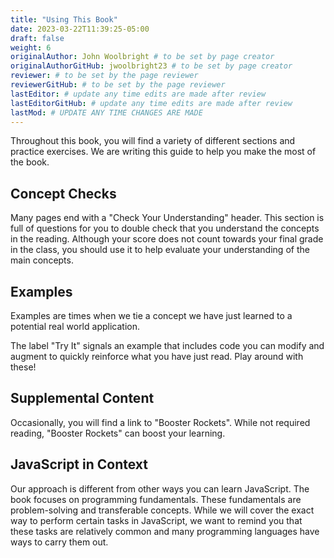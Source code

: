 ```yaml
---
title: "Using This Book"
date: 2023-03-22T11:39:25-05:00
draft: false
weight: 6
originalAuthor: John Woolbright # to be set by page creator
originalAuthorGitHub: jwoolbright23 # to be set by page creator
reviewer: # to be set by the page reviewer
reviewerGitHub: # to be set by the page reviewer
lastEditor: # update any time edits are made after review
lastEditorGitHub: # update any time edits are made after review
lastMod: # UPDATE ANY TIME CHANGES ARE MADE
---
```


Throughout this book, you will find a variety of different sections and practice exercises. We are writing this guide to help you make the most of the book.

## Concept Checks

Many pages end with a "Check Your Understanding" header. This section is full of questions for you to double check that you understand the concepts in the reading. Although your score does not count towards your final grade in the class, you should use it to help evaluate your understanding of the main concepts.

## Examples

Examples are times when we tie a concept we have just learned to a potential real world application.

The label "Try It" signals an example that includes code you can modify and augment to quickly reinforce what you have just read. Play around with these!

## Supplemental Content

Occasionally, you will find a link to "Booster Rockets". While not required reading, "Booster Rockets" can boost your learning.

## JavaScript in Context

Our approach is different from other ways you can learn JavaScript. The book focuses on programming fundamentals. These fundamentals are problem-solving and transferable concepts. While we will cover the exact way to perform certain tasks in JavaScript, we want to remind you that these tasks are relatively common and many programming languages have ways to carry them out.
